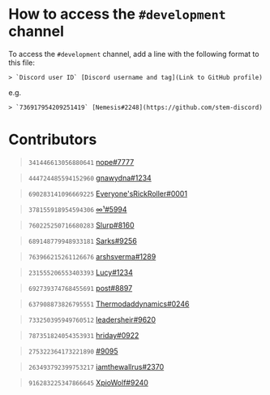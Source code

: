 # How to access the `#development` channel
To access the `#development` channel, add a line with the following format to this file:

```
> `Discord user ID` [Discord username and tag](Link to GitHub profile)
```

e.g.

```
> `736917954209251419` [Nemesis#2248](https://github.com/stem-discord)
```

# Contributors
> `341446613056880641` [nope#7777](https://github.com/nopeless)

> `444724485594152960` [gnawydna#1234](https://github.com/gnawydna)

> `690283141096669225` [Everyone'sRickRoller#0001](https://github.com/rickastley1)

> `378155918954594306` [∞¹#5994](https://github.com/turtleStew)

> `760225250716680283` [Slurp#8160](https://github.com/Shlurp)

> `689148779948933181` [Sarks#9256](https://github.com/Sir-Sarks)

> `763966215261126676` [arshsverma#1289](https://github.com/arshsverma)

> `231555206553403393` [Lucy#1234](https://github.com/noneuclideanmotion)

> `692739374768455691` [post#8897](https://github.com/postrequest69)

> `637908873826795551` [Thermodaddynamics#0246](https://github.com/Peacemaker47)

> `733250395949760512` [leadersheir#9620](https://github.com/leadersheir)

> `787351824054353931` [hriday#0922](https://github.com/HridayAg0102)

> `275322364173221890` [𝅳𝅳#9095](https://github.com/person-with-a-username)

> `263493792399753217` [iamthewallrus#2370](https://github.com/iamthewallrus)

> `916283225347866645` [XpioWolf#9240](https://github.com/XpioWolf/)